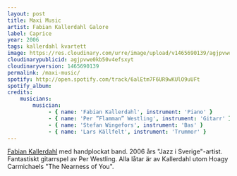 ```yaml
---
layout: post
title: Maxi Music
artist: Fabian Kallerdahl Galore
label: Caprice
year: 2006
tags: kallerdahl kvartett
image: https://res.cloudinary.com/urre/image/upload/v1465690139/agjpvwe0kb50v4efsxyt.jpg
cloudinarypublicid: agjpvwe0kb50v4efsxyt
cloudinaryversion: 1465690139
permalink: /maxi-music/
spotify: http://open.spotify.com/track/6alEtm7F6UR9wKUlO9uUFt
spotify_album: 
credits:
    musicians:
        musician:
             - { name: 'Fabian Kallerdahl', instrument: 'Piano' }
             - { name: 'Per ”Flamman” Westling', instrument: 'Gitarr' }
             - { name: 'Stefan Wingefors', instrument: 'Bas' }
             - { name: 'Lars Källfelt', instrument: 'Trummor' }
---
```


<a href="http://www.fabiankallerdahl.com/">Fabian Kallerdahl</a> med handplockat band. 2006 års "Jazz i Sverige"-artist. Fantastiskt gitarrspel av Per Westling. Alla låtar är av Kallerdahl utom Hoagy Carmichaels "The Nearness of You".